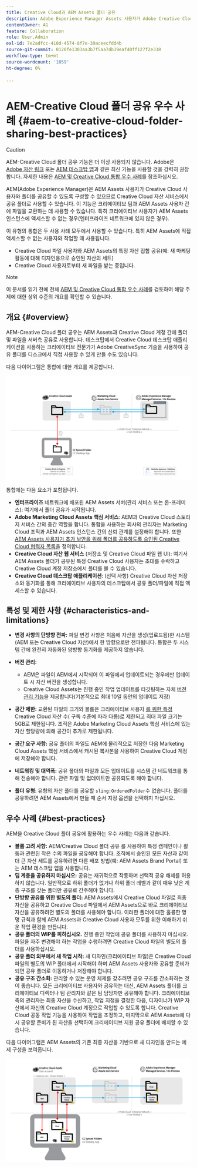 ```yaml
---
title: Creative Cloud과 AEM Assets 폴더 공유
description: Adobe Experience Manager Assets 사용자가 Adobe Creative Cloud 사용자와 자산 폴더를 교환할 수 있도록 하는 구성 및 우수 사례입니다.
contentOwner: AG
feature: Collaboration
role: User,Admin
exl-id: 7e2adfcc-410d-4574-8f7e-39aceecfdd4b
source-git-commit: 0120fe1303aa3b7f5aa7db39eaf40ff127f2e338
workflow-type: tm+mt
source-wordcount: '1059'
ht-degree: 0%

---
```


# AEM-Creative Cloud 폴더 공유 우수 사례 {#aem-to-creative-cloud-folder-sharing-best-practices}

>[!CAUTION]
>
>AEM-Creative Cloud 폴더 공유 기능은 더 이상 사용되지 않습니다. Adobe은 [Adobe 자산 링크](https://helpx.adobe.com/enterprise/admin-guide.html/enterprise/using/adobe-asset-link.ug.html) 또는 [AEM 데스크탑 앱](https://experienceleague.adobe.com/docs/experience-manager-desktop-app/using/using.html)과 같은 최신 기능을 사용할 것을 강력히 권장합니다. 자세한 내용은 [AEM 및 Creative Cloud 통합 우수 사례](/help/assets/aem-cc-integration-best-practices.md)를 참조하십시오.

AEM(Adobe Experience Manager)은 AEM Assets 사용자가 Creative Cloud 사용자와 폴더를 공유할 수 있도록 구성할 수 있으므로 Creative Cloud 자산 서비스에서 공유 폴더로 사용할 수 있습니다. 이 기능은 크리에이티브 팀과 AEM Assets 사용자 간에 파일을 교환하는 데 사용할 수 있습니다. 특히 크리에이티브 사용자가 AEM Assets 인스턴스에 액세스할 수 없는 경우(엔터프라이즈 네트워크에 있지 않은 경우).

이 유형의 통합은 두 사용 사례 모두에서 사용할 수 있습니다. 특히 AEM Assets에 직접 액세스할 수 없는 사용자와 작업할 때 사용됩니다.

* Creative Cloud 파일 사용자와 AEM Assets의 특정 자산 집합 공유(예: 새 마케팅 활동에 대해 디자인용으로 승인된 자산의 세트)
* Creative Cloud 사용자로부터 새 파일을 받는 중입니다.

>[!NOTE]
>
>이 문서를 읽기 전에 전체 [AEM 및 Creative Cloud 통합 우수 사례](aem-cc-integration-best-practices.md)를 검토하여 해당 주제에 대한 상위 수준의 개요를 확인할 수 있습니다.

## 개요 {#overview}

AEM-Creative Cloud 폴더 공유는 AEM Assets과 Creative Cloud 계정 간에 폴더 및 파일을 서버측 공유로 사용합니다. 데스크탑에서 Creative Cloud 데스크탑 애플리케이션을 사용하는 크리에이티브 전문가가 Adobe CreativeSync 기술을 사용하여 공유 폴더를 디스크에서 직접 사용할 수 있게 만들 수도 있습니다.

다음 다이어그램은 통합에 대한 개요를 제공합니다.

![chlimage_1-406](assets/chlimage_1-406.png)

통합에는 다음 요소가 포함됩니다.

* **엔터프라이즈** 네트워크에 배포된 AEM Assets 서버(관리 서비스 또는 온-프레미스): 여기에서 폴더 공유가 시작됩니다.
* **Adobe Marketing Cloud Assets 핵심 서비스**: AEM과 Creative Cloud 스토리지 서비스 간의 중간 역할을 합니다. 통합을 사용하는 회사의 관리자는 Marketing Cloud 조직과 AEM Assets 인스턴스 간의 신뢰 관계를 설정해야 합니다. 또한 [AEM Assets 사용자가 추가 보안을 위해 폴더를 공유하도록 승인된 Creative Cloud 협력자 목록](https://experienceleague.adobe.com/docs/core-services/interface/assets/t-admin-add-cc-user.html#assets)을 정의합니다.
* **Creative Cloud 자산 웹 서비스** (저장소 및 Creative Cloud 파일 웹 UI): 여기서 AEM Assets 폴더가 공유된 특정 Creative Cloud 사용자는 초대를 수락하고 Creative Cloud 계정 저장소에서 폴더를 볼 수 있습니다.
* **Creative Cloud 데스크탑 애플리케이션**: (선택 사항) Creative Cloud 자산 저장소와 동기화를 통해 크리에이티브 사용자의 데스크탑에서 공유 폴더/파일에 직접 액세스할 수 있습니다.

## 특성 및 제한 사항 {#characteristics-and-limitations}

* **변경 사항의 단방향 전파:**  파일 변경 사항은 처음에 자산을 생성(업로드됨)한 시스템(AEM 또는 Creative Cloud 자산)에서 한 방향으로만 전파됩니다. 통합은 두 시스템 간에 완전히 자동화된 양방향 동기화를 제공하지 않습니다.

* **버전 관리:**

   * AEM은 파일이 AEM에서 시작되어 이 파일에서 업데이트되는 경우에만 업데이트 시 자산 버전을 생성합니다.
   * Creative Cloud Assets는 진행 중인 작업 업데이트를 타깃팅하는 자체 [버전 관리 기능](https://helpx.adobe.com/creative-cloud/help/versioning-faq.html)을 제공합니다(기본적으로 최대 10일 동안의 업데이트 저장)

* **공간 제한:** 교환된 파일의 크기와 볼륨은 크리에이티브 사용자 [를 위한 특정 ](https://helpx.adobe.com/creative-cloud/kb/file-storage-quota.html) Creative Cloud 자산 수( 구독 수준에 따라 다름)로 제한되고 최대 파일 크기는 5GB로 제한됩니다. 조직은 Adobe Marketing Cloud Assets 핵심 서비스에 있는 자산 할당량에 의해 공간이 추가로 제한됩니다.

* **공간 요구 사항:** 공유 폴더의 파일도 AEM에 물리적으로 저장한 다음 Marketing Cloud Assets 핵심 서비스에서 캐시된 복사본을 사용하여 Creative Cloud 계정에 저장해야 합니다.
* **네트워킹 및 대역폭:**  공유 폴더의 파일과 모든 업데이트를 시스템 간 네트워크를 통해 전송해야 합니다. 관련 파일 및 업데이트만 공유되도록 해야 합니다.
* **폴더 유형**: 유형의 자산 폴더를 공유할  `sling:OrderedFolder`수 없습니다. 폴더를 공유하려면 AEM Assets에서 만들 때 순서 지정 옵션을 선택하지 마십시오.

## 우수 사례 {#best-practices}

AEM을 Creative Cloud 폴더 공유에 활용하는 우수 사례는 다음과 같습니다.

* **볼륨 고려 사항:** AEM/Creative Cloud 폴더 공유 를 사용하여 특정 캠페인이나 활동과 관련된 작은 수의 파일을 공유해야 합니다. 조직에서 승인된 모든 자산과 같이 더 큰 자산 세트를 공유하려면 다른 배포 방법(예: AEM Assets Brand Portal) 또는 AEM 데스크탑 앱을 사용합니다.
* **딥 계층을 공유하지 마십시오:**  공유는 재귀적으로 작동하며 선택적 공유 해제를 허용하지 않습니다. 일반적으로 하위 폴더가 없거나 하위 폴더 레벨과 같이 매우 낮은 계층 구조를 갖는 폴더만 공유로 간주해야 합니다.
* **단방향 공유를 위한 별도의 폴더:** AEM Assets에서 Creative Cloud 파일로 최종 자산을 공유하고 Creative Cloud 파일에서 AEM Assets으로 바로 크리에이티브 자산을 공유하려면 별도의 폴더를 사용해야 합니다. 이러한 폴더에 대한 훌륭한 명명 규칙과 함께 AEM Assets과 Creative Cloud 사용자 모두를 위한 이해하기 쉬운 작업 환경을 만듭니다.
* **공유 폴더의 WIP를 피하십시오.** 진행 중인 작업에 공유 폴더를 사용하지 마십시오. 파일을 자주 변경해야 하는 작업을 수행하려면 Creative Cloud 파일의 별도의 폴더를 사용하십시오.
* **공유 폴더 외부에서 새 작업 시작:**  새 디자인(크리에이티브 파일)은 Creative Cloud 파일의 별도의 WIP 폴더에서 시작해야 하며 AEM Assets 사용자와 공유할 준비가 되면 공유 폴더로 이동하거나 저장해야 합니다.
* **공유 구조 간소화:** 관리할 수 있는 운영 체제를 갖추려면 공유 구조를 간소화하는 것이 좋습니다. 모든 크리에이티브 사용자와 공유하는 대신, AEM Assets 폴더를 크리에이티브 디렉터나 팀 관리자와 같은 팀 담당자만 공유해야 합니다. 크리에이티브 측의 관리자는 최종 자산을 수신하고, 작업 지정을 결정한 다음, 디자이너가 WIP 자산에서 자신의 Creative Cloud 계정으로 작업할 수 있도록 합니다. Creative Cloud 공동 작업 기능을 사용하여 작업을 조정하고, 마지막으로 AEM Assets에 다시 공유할 준비가 된 자산을 선택하여 크리에이티브 지원 공유 폴더에 배치할 수 있습니다.

다음 다이어그램은 AEM Assets의 기존 최종 자산을 기반으로 새 디자인을 만드는 예제 구성을 보여줍니다.

![chlimage_1-407](assets/chlimage_1-407.png)
